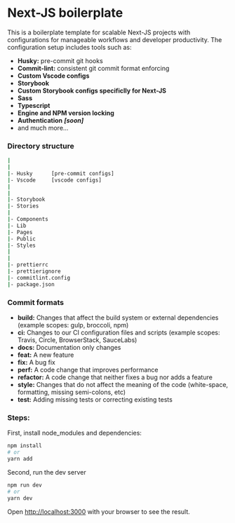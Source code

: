 # Next-JS boilerplate
This is a boilerplate template for scalable Next-JS projects with configurations for manageable workflows and developer productivity. The configuration setup includes tools such as:
- **Husky:** pre-commit git hooks 
- **Commit-lint:** consistent git commit format enforcing
- **Custom Vscode configs**
- **Storybook**
- **Custom Storybook configs specificlly for Next-JS**
- **Sass**
- **Typescript**
- **Engine and NPM version locking**
- **Authentication** ***[soon]***
- and much more...


### Directory structure
``` bash
|
|
|- Husky      [pre-commit configs]
|- Vscode     [vscode configs]
|
|
|- Storybook
|- Stories
|
|- Components
|- Lib
|- Pages
|- Public
|- Styles
|
|
|- prettierrc
|- prettierignore
|- commitlint.config
|- package.json

```

### Commit formats
- **build:** Changes that affect the build system or external dependencies (example scopes: gulp, broccoli, npm)
- **ci:** Changes to our CI configuration files and scripts (example scopes: Travis, Circle, BrowserStack, SauceLabs)
- **docs:** Documentation only changes
- **feat:** A new feature
- **fix:** A bug fix
- **perf:** A code change that improves performance
- **refactor:** A code change that neither fixes a bug nor adds a feature
- **style:** Changes that do not affect the meaning of the code (white-space, formatting, missing semi-colons, etc)
- **test:** Adding missing tests or correcting existing tests



### Steps:
First, install node_modules and dependencies:

```bash
npm install
# or
yarn add
```


Second, run the dev server
```bash
npm run dev
# or
yarn dev
```

Open [http://localhost:3000](http://localhost:3000) with your browser to see the result.
